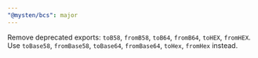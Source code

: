 ```yaml
---
"@mysten/bcs": major
---
```


Remove deprecated exports: `toB58`, `fromB58`, `toB64`, `fromB64`, `toHEX`, `fromHEX`. Use `toBase58`, `fromBase58`, `toBase64`, `fromBase64`, `toHex`, `fromHex` instead.
